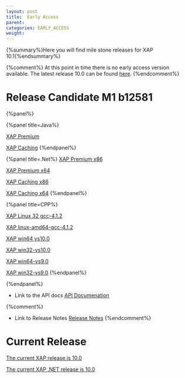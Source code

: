 ```yaml
---
layout: post
title:  Early Access
parent:
categories: EARLY_ACCESS
weight:
---
```


{%summary%}Here you will find mile stone releases for XAP 10.1{%endsummary%}

{%comment%}
At this point in time there is no early access version available. The latest release 10.0 can be found [here](/index.html).
{%endcomment%}

# Release Candidate M1 b12581

{%panel%}


{%panel title=Java%}

[XAP Premium](http://www.gigaspaces.com/tempfiles/downloads/EarlyAccess/xap/10.1.0/m1/gigaspaces-xap-premium-10.1.0-m1-b12581-with-license.zip)

[XAP Caching](http://www.gigaspaces.com/tempfiles/downloads/EarlyAccess/xap/10.1.0/m1/gigaspaces-xap-caching-10.1.0-m1-b12581.zip)
{%endpanel%}


{%panel title=.Net%}
[XAP Premium x86](http://www.gigaspaces.com/tempfiles/downloads/EarlyAccess/xap/10.1.0/m1/GigaSpaces-XAP.NET-Premium-10.1.0.12581-M1-x86.msi)

[XAP Premium x64](http://www.gigaspaces.com/tempfiles/downloads/EarlyAccess/xap/10.1.0/m1/GigaSpaces-XAP.NET-Premium-10.1.0.12581-M1-x64.msi)

[XAP Caching x86](http://www.gigaspaces.com/tempfiles/downloads/EarlyAccess/xap/10.1.0/m1/GigaSpaces-XAP.NET-Caching-10.1.0.12581-M1-x86.msi)

[XAP Caching x64](http://www.gigaspaces.com/tempfiles/downloads/EarlyAccess/xap/10.1.0/m1/GigaSpaces-XAP.NET-Caching-10.1.0.12581-M1-x64.msi)
{%endpanel%}

{%panel title=CPP%}

[XAP Linux 32 gcc-4.1.2](http://www.gigaspaces.com/tempfiles/downloads/EarlyAccess/xap/10.1.0/m1/gigaspaces-cpp-10.1.0-m1-linux32-gcc-4.1.2.tar.gz)

[XAP linux-amd64-gcc-4.1.2](http://www.gigaspaces.com/tempfiles/downloads/EarlyAccess/xap/10.1.0/m1/gigaspaces-cpp-10.1.0-m1-linux-amd64-gcc-4.1.2.tar.gz)

[XAP win64 vs10.0](http://www.gigaspaces.com/tempfiles/downloads/EarlyAccess/xap/10.1.0/m1/gigaspaces-cpp-10.1.0-m1-win64-vs10.0.tar.gz)

[XAP win32-vs10.0](http://www.gigaspaces.com/tempfiles/downloads/EarlyAccess/xap/10.1.0/m1/gigaspaces-cpp-10.1.0-m1-win32-vs10.0.tar.gz)

[XAP win64-vs9.0](http://www.gigaspaces.com/tempfiles/downloads/EarlyAccess/xap/10.1.0/m1/gigaspaces-cpp-10.1.0-m1-win64-vs9.0.tar.gz)

[XAP win32-vs9.0](http://www.gigaspaces.com/tempfiles/downloads/EarlyAccess/xap/10.1.0/m1/gigaspaces-cpp-10.1.0-m1-win32-vs9.0.tar.gz)
{%endpanel%}

{%endpanel%}

* Link to the API docs
[API Documenation](/api_documentation)

{%comment%}
* Link to Release Notes
[Release Notes](/release_notes)
{%endcomment%}

# Current Release

[The current XAP release is 10.0](/xap101)

[The current XAP .NET release is 10.0](/xap101net)





